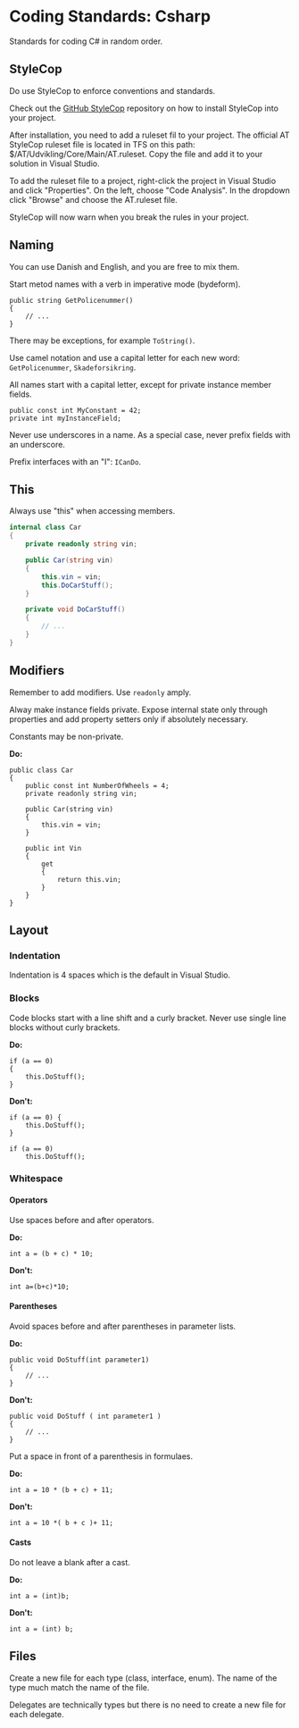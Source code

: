 # Coding Standards: Csharp

Standards for coding C\# in random order.

## StyleCop

Do use StyleCop to enforce conventions and standards.

Check out the [GitHub StyleCop](https://github.com/DotNetAnalyzers/StyleCopAnalyzers) repository on how to install StyleCop into your project.

After installation, you need to add a ruleset fil to your project. The official AT StyleCop ruleset file is located in TFS on this path: $/AT/Udvikling/Core/Main/AT.ruleset.  Copy the file and add it to your solution in Visual Studio.

To add the ruleset file to a project, right-click the project in Visual Studio and click "Properties".  On the left, choose "Code Analysis".  In the dropdown click "Browse" and choose the AT.ruleset file.

StyleCop will now warn when you break the rules in your project.

## Naming

You can use Danish and English, and you are free to mix them.

Start metod names with a verb in imperative mode \(bydeform\).

```
public string GetPolicenummer()
{
    // ...
}
```

There may be exceptions, for example `ToString()`.

Use camel notation and use a capital letter for each new word: `GetPolicenummer`, `Skadeforsikring`.

All names start with a capital letter, except for private instance member fields.

```Csharp
public const int MyConstant = 42;
private int myInstanceField;
```

Never use underscores in a name.  As a special case, never prefix fields with an underscore.

Prefix interfaces with an "I": `ICanDo`.

## This

Always use "this" when accessing members.

```C\#
internal class Car
{
    private readonly string vin;

    public Car(string vin)
    {
        this.vin = vin;
        this.DoCarStuff();
    }

    private void DoCarStuff()
    {
        // ...
    }
}
```

## Modifiers

Remember to add modifiers.  Use `readonly` amply.

Alway make instance fields private.  Expose internal state only through properties and add property setters only if absolutely necessary.

Constants may be non-private.

**Do:**

```
public class Car
{
    public const int NumberOfWheels = 4;
    private readonly string vin;

    public Car(string vin)
    {
        this.vin = vin;
    }

    public int Vin
    {
        get
        {
            return this.vin;
        }
    }
}
```

## Layout

### Indentation

Indentation is 4 spaces which is the default in Visual Studio.

### Blocks

Code blocks start with a line shift and a curly bracket.  Never use single line blocks without curly brackets.

**Do:**

```
if (a == 0)
{
    this.DoStuff();
}
```

**Don't:**

```
if (a == 0) {
    this.DoStuff();
}
```

```
if (a == 0)
    this.DoStuff();
```

### Whitespace

#### Operators

Use spaces before and after operators.

**Do:**

```
int a = (b + c) * 10;
```

**Don't:**

```
int a=(b+c)*10;
```

#### Parentheses

Avoid spaces before and after parentheses in parameter lists.

**Do:**

```
public void DoStuff(int parameter1)
{
    // ...
}
```

**Don't:**

```
public void DoStuff ( int parameter1 )
{
    // ...
}
```

Put a space in front of a parenthesis in formulaes.

**Do:**

```
int a = 10 * (b + c) + 11;
```

**Don't:**

```
int a = 10 *( b + c )+ 11;
```

#### Casts

Do not leave a blank after a cast.

**Do:**

```
int a = (int)b;
```

**Don't:**

```
int a = (int) b;
```

## Files

Create a new file for each type \(class, interface, enum\).  The name of the type much match the name of the file.

Delegates are technically types but there is no need to create a new file for each delegate.

